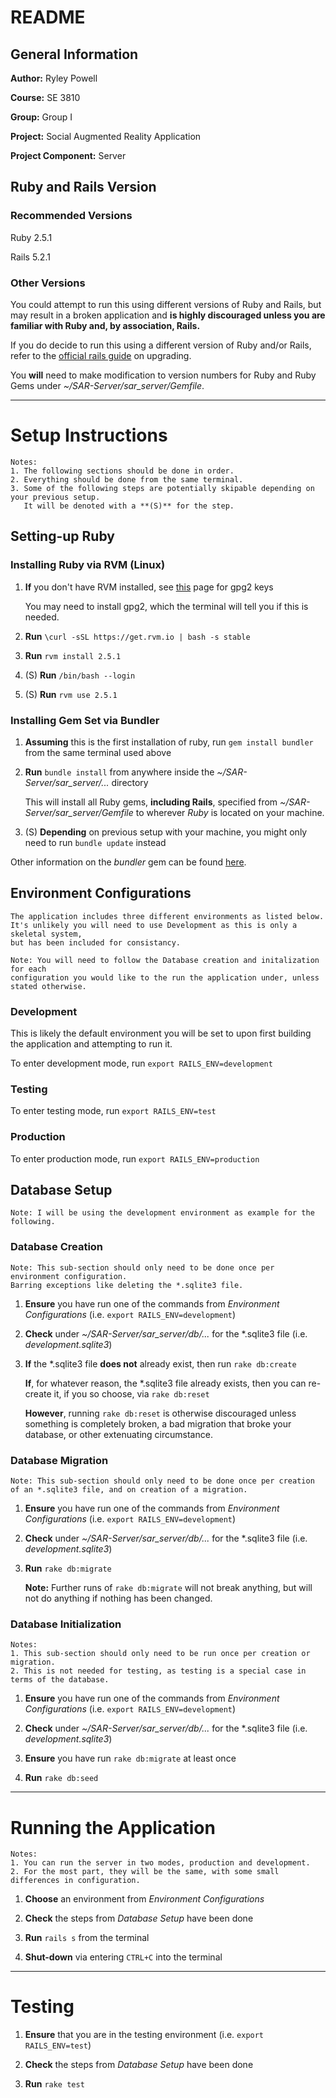 # README

## General Information

**Author:** Ryley Powell

**Course:** SE 3810

**Group:** Group I

**Project:** Social Augmented Reality Application

**Project Component:** Server

## Ruby and Rails Version

### Recommended Versions
Ruby 2.5.1

Rails 5.2.1

### Other Versions

You could attempt to run this using different versions of Ruby and Rails, but may result in a broken application and **is highly discouraged unless you are familiar with Ruby and, by association, Rails.**

If you do decide to run this using a different version of Ruby and/or Rails, refer to the [official rails guide](https://guides.rubyonrails.org/upgrading_ruby_on_rails.html) on upgrading.

You **will** need to make modification to version numbers for Ruby and Ruby Gems under *~/SAR-Server/sar_server/Gemfile*.

---
# Setup Instructions

    Notes: 
    1. The following sections should be done in order.
    2. Everything should be done from the same terminal.
    3. Some of the following steps are potentially skipable depending on your previous setup.
       It will be denoted with a **(S)** for the step.

## Setting-up Ruby

### Installing Ruby via RVM (Linux)

1. **If** you don't have RVM installed, see [this](https://rvm.io) page for gpg2 keys

    You may need to install gpg2, which the terminal will tell you if this is needed.

2. **Run** `\curl -sSL https://get.rvm.io | bash -s stable`

3. **Run** `rvm install 2.5.1`

4. (S) **Run** `/bin/bash --login`

5. (S) **Run** `rvm use 2.5.1`

### Installing Gem Set via Bundler

1. **Assuming** this is the first installation of ruby, run `gem install bundler` from the same terminal used above

2. **Run** `bundle install` from anywhere inside the *~/SAR-Server/sar_server/...* directory

    This will install all Ruby gems, **including Rails**, specified from *~/SAR-Server/sar_server/Gemfile* to wherever *Ruby* is located on your machine.
    
3. (S) **Depending** on previous setup with your machine, you might only need to run `bundle update` instead

Other information on the *bundler* gem can be found [here](https://bundler.io).

## Environment Configurations

    The application includes three different environments as listed below.
    It's unlikely you will need to use Development as this is only a skeletal system,
    but has been included for consistancy.
    
    Note: You will need to follow the Database creation and initalization for each
    configuration you would like to the run the application under, unless stated otherwise.

### Development

This is likely the default environment you will be set to upon first building the application and attempting to run it.

To enter development mode, run `export RAILS_ENV=development`
### Testing

To enter testing mode, run `export RAILS_ENV=test`

### Production

To enter production mode, run `export RAILS_ENV=production`

## Database Setup

    Note: I will be using the development environment as example for the following.

### Database Creation

    Note: This sub-section should only need to be done once per environment configuration.
    Barring exceptions like deleting the *.sqlite3 file.
    
1. **Ensure** you have run one of the commands from *Environment Configurations* (i.e. `export RAILS_ENV=development`)

2. **Check** under *~/SAR-Server/sar_server/db/...* for the *.sqlite3 file (i.e. *development.sqlite3*)

3. **If** the *.sqlite3 file **does not** already exist, then run `rake db:create`

    **If**, for whatever reason, the *.sqlite3 file already exists, then you can re-create it, if you so choose, via `rake db:reset`
    
    **However**, running `rake db:reset` is otherwise discouraged unless something is completely broken, a bad migration that broke your database, or other extenuating circumstance.
    
### Database Migration

    Note: This sub-section should only need to be done once per creation of an *.sqlite3 file, and on creation of a migration.

1. **Ensure** you have run one of the commands from *Environment Configurations* (i.e. `export RAILS_ENV=development`)

2. **Check** under *~/SAR-Server/sar_server/db/...* for the *.sqlite3 file (i.e. *development.sqlite3*)

3. **Run** `rake db:migrate`

    **Note:** Further runs of `rake db:migrate` will not break anything, but will not do anything if nothing has been changed.

### Database Initialization
    
    Notes: 
    1. This sub-section should only need to be run once per creation or migration.
    2. This is not needed for testing, as testing is a special case in terms of the database.
    
1. **Ensure** you have run one of the commands from *Environment Configurations* (i.e. `export RAILS_ENV=development`)

2. **Check** under *~/SAR-Server/sar_server/db/...* for the *.sqlite3 file (i.e. *development.sqlite3*)

3. **Ensure** you have run `rake db:migrate` at least once

4. **Run** `rake db:seed`

---
# Running the Application

    Notes:
    1. You can run the server in two modes, production and development. 
    2. For the most part, they will be the same, with some small differences in configuration.

1. **Choose** an environment from *Environment Configurations*

2. **Check** the steps from *Database Setup* have been done

3. **Run** `rails s` from the terminal

4. **Shut-down** via entering `CTRL+C` into the terminal

---
# Testing

1. **Ensure** that you are in the testing environment (i.e. `export RAILS_ENV=test`)

2. **Check** the steps from *Database Setup* have been done

3. **Run** `rake test`